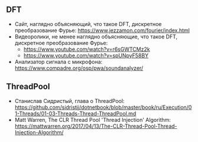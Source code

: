 ## DFT
- Сайт, наглядно объясняющий, что такое DFT, дискретное преобразование Фурье: https://www.jezzamon.com/fourier/index.html
 - Видеоролики, не менее наглядно объясняющие, что такое DFT, дискретное преобразование Фурье:
   - https://www.youtube.com/watch?v=r6sGWTCMz2k
   - https://www.youtube.com/watch?v=spUNpyF58BY
 - Анализатор сигнала с микрофона: https://www.compadre.org/osp/pwa/soundanalyzer/

## ThreadPool
- Станислав Сидристый, глава о ThreadPool: https://github.com/sidristij/dotnetbook/blob/master/book/ru/Execution/01-Threads/01-03-Threads-Thread-ThreadPool.md
- Matt Warren, The CLR Thread Pool 'Thread Injection' Algorithm: https://mattwarren.org/2017/04/13/The-CLR-Thread-Pool-Thread-Injection-Algorithm/
